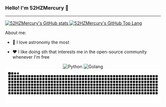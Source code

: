 ### Hello! I'm 52HZMercury 👋

---

<a href="https://github.com/52HZMercury/52HZMercury">
  <picture>
    <source media="(prefers-color-scheme: dark)" srcset="https://github-readme-stats.vercel.app/api?username=52HZMercury&show_icons=true&theme=radical">
    <source media="(prefers-color-scheme: light)" srcset="https://github-readme-stats.vercel.app/api?username=52HZMercury&show_icons=true">
    <img alt="52HZMercury's GitHub stats" src="https://github-readme-stats.vercel.app/api?username=52HZMercury&show_icons=true">
  </picture>
  
  <picture>
    <source media="(prefers-color-scheme: dark)" srcset="https://github-readme-stats.vercel.app/api/top-langs/?username=52HZMercury&layout=compact&line_height=25&theme=radical">
    <source media="(prefers-color-scheme: light)" srcset="https://github-readme-stats.vercel.app/api/top-langs/?username=52HZMercury&layout=compact&line_height=25">
    <img alt="52HZMercury's GitHub Top Lang" src="https://github-readme-stats.vercel.app/api/top-langs/?username=hect0x7&layout=compact&line_height=25">
  </picture>
</a>


About me:

- 🔭 I love astronomy the most

- ❤️ I like doing sth that interests me in the open-source community whenever I'm free



<div align="center">
  <img  alt="Python" src="https://github.com/jonacruz89/SAWARATSUKI.ServiceLogos/blob/main/Python/Python.png" width="300" title="Python">
  <img  alt="Golang" src="https://github.com/jonacruz89/SAWARATSUKI.ServiceLogos/blob/main/Go/Golang.png" width="300" title="Golang">
<!--   <img  alt="Github" src="https://github.com/jonacruz89/SAWARATSUKI.ServiceLogos/blob/main/Github/Github.png" width="280" title="Github"> -->
<!--   <img alt="python" src="https://i.giphy.com/media/LMt9638dO8dftAjtco/200.webp" width="100" title="python"> -->
<!--   <img alt="java" src="https://i.giphy.com/media/v1.Y2lkPTc5MGI3NjExeGRzcjExcXR5a2RwczJpa3A0cXR6ZnFxc3R0aDRuN2RxNXVyb2N6dCZlcD12MV9pbnRlcm5hbF9naWZfYnlfaWQmY3Q9Zw/WYNPuf7UqQv6gKCyv9/giphy.gif" width="100" title="java"> -->
<!--   <img alt="javascript" src="https://media3.giphy.com/media/ln7z2eWriiQAllfVcn/200w.webp" width="100" title="javascript"> -->
<!--   <img  alt="Java" src="https://github.com/jonacruz89/SAWARATSUKI.ServiceLogos/blob/main/Java/Java.png" width="350" title="Java"> -->
<!--   <img alt="sublime" src="https://media.giphy.com/media/jnDKffgCfGYOp6cMTK/giphy.gif" width="100" title="sublime"> -->
<!--   <img alt="github" src="https://i.giphy.com/media/KzJkzjggfGN5Py6nkT/200.webp" width="100" title="github"> -->
</div>


<picture>
  <source media="(prefers-color-scheme: dark)" srcset="https://raw.githubusercontent.com/52HZMercury/52HZMercury/output/github-contribution-grid-snake-dark.svg">
  <source media="(prefers-color-scheme: light)" srcset="https://raw.githubusercontent.com/52HZMercury/52HZMercury/output/github-contribution-grid-snake.svg">
  <img alt="github contribution grid snake animation" src="https://raw.githubusercontent.com/52HZMercury/52HZMercury/output/github-contribution-grid-snake.svg">
</picture>
